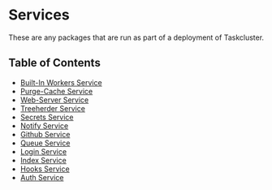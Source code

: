 # Services

These are any packages that are run as part of a deployment of Taskcluster.

## Table of Contents

<!-- TOC BEGIN -->
* [Built-In Workers Service](built-in-workers)
* [Purge-Cache Service](purge-cache)
* [Web-Server Service](web-server)
* [Treeherder Service](treeherder)
* [Secrets Service](secrets)
* [Notify Service](notify)
* [Github Service](github)
* [Queue Service](queue)
* [Login Service](login)
* [Index Service](index)
* [Hooks Service](hooks)
* [Auth Service](auth)
<!-- TOC END -->
